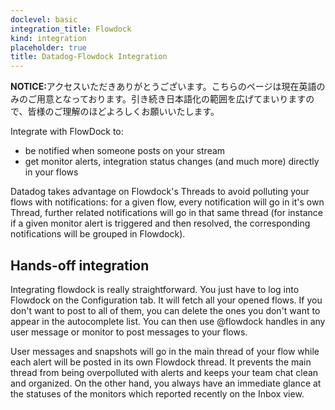 ```yaml
---
doclevel: basic
integration_title: Flowdock
kind: integration
placeholder: true
title: Datadog-Flowdock Integration
---
```


<div class='alert alert-info'><strong>NOTICE:</strong>アクセスいただきありがとうございます。こちらのページは現在英語のみのご用意となっております。引き続き日本語化の範囲を広げてまいりますので、皆様のご理解のほどよろしくお願いいたします。</div>



Integrate with FlowDock to:

* be notified when someone posts on your stream
* get monitor alerts, integration status changes (and much more) directly in your flows

Datadog takes advantage on Flowdock's Threads to avoid polluting your flows with notifications: for a given flow, every notification will go in it's own Thread, further related notifications will go in that same thread (for instance if a given monitor alert is triggered and then resolved, the corresponding notifications will be grouped in Flowdock).

## Hands-off integration

Integrating flowdock is really straightforward. You just have to log into Flowdock on the Configuration tab. It will fetch all your opened flows. If you don't want to post to all of them, you can delete the ones you don't want to appear in the autocomplete list. You can then use @flowdock handles in any user message or monitor to post messages to your flows.

User messages and snapshots will go in the main thread of your flow while each alert will be posted in its own Flowdock thread. It prevents the main thread from being overpolluted with alerts and keeps your team chat clean and organized. On the other hand, you always have an immediate glance at the statuses of the monitors which reported recently on the Inbox view.
